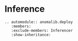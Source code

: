 # Inference

```{eval-rst}
.. automodule:: anomalib.deploy
   :members:
   :exclude-members: Inferencer
   :show-inheritance:
```
